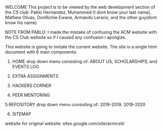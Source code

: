 WELCOME
This project is to be viewed by the web development section of the CS club: Pablo Hernandez, Muhammed (I dont know your last name), Mathew Olivas, DonRichie Ewane, Armando Lerario, and the other guy(dont know his name)

NOTE FROM PABLO:
I made the mistake of confusing the ACM website with the CS Club website so if I caused any confusion I apoligize.

This website is going to imitate the current website. The site is a single html document with 6 main components:

1. HOME drop down menu consisting of: ABOUT US, SCHOLARSHIPS, and EVENTS LOG

2. EXTRA ASSIGNMENTS

3. HACKERS CORNER

4. PEER MENTORING

5.REPOSITORY drop down menu consisting of: 2018-2019, 2019-2020

6. SITEMAP


website for original website:
sites.google.com/site/acmcsit/
